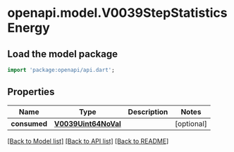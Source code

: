 # openapi.model.V0039StepStatisticsEnergy

## Load the model package
```dart
import 'package:openapi/api.dart';
```

## Properties
Name | Type | Description | Notes
------------ | ------------- | ------------- | -------------
**consumed** | [**V0039Uint64NoVal**](V0039Uint64NoVal.md) |  | [optional] 

[[Back to Model list]](../README.md#documentation-for-models) [[Back to API list]](../README.md#documentation-for-api-endpoints) [[Back to README]](../README.md)


